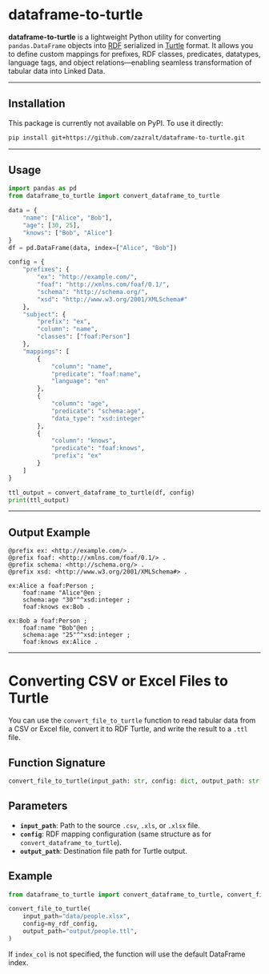 # dataframe-to-turtle

**dataframe-to-turtle** is a lightweight Python utility for converting `pandas.DataFrame` objects into [RDF](https://www.w3.org/RDF/) serialized in [Turtle](https://www.w3.org/TR/turtle/) format. It allows you to define custom mappings for prefixes, RDF classes, predicates, datatypes, language tags, and object relations—enabling seamless transformation of tabular data into Linked Data.

---

## Installation

This package is currently not available on PyPI. To use it directly:

```bash
pip install git+https://github.com/zazralt/dataframe-to-turtle.git
````

---

## Usage

```python
import pandas as pd
from dataframe_to_turtle import convert_dataframe_to_turtle

data = {
    "name": ["Alice", "Bob"],
    "age": [30, 25],
    "knows": ["Bob", "Alice"]
}
df = pd.DataFrame(data, index=["Alice", "Bob"])

config = {
    "prefixes": {
        "ex": "http://example.com/",
        "foaf": "http://xmlns.com/foaf/0.1/",
        "schema": "http://schema.org/",
        "xsd": "http://www.w3.org/2001/XMLSchema#"
    },
    "subject": {
        "prefix": "ex",
        "column": "name",
        "classes": ["foaf:Person"]
    },
    "mappings": [
        {
            "column": "name",
            "predicate": "foaf:name",
            "language": "en"
        },
        {
            "column": "age",
            "predicate": "schema:age",
            "data_type": "xsd:integer"
        },
        {
            "column": "knows",
            "predicate": "foaf:knows",
            "prefix": "ex"
        }
    ]
}

ttl_output = convert_dataframe_to_turtle(df, config)
print(ttl_output)
```

---

## Output Example

```turtle
@prefix ex: <http://example.com/> .
@prefix foaf: <http://xmlns.com/foaf/0.1/> .
@prefix schema: <http://schema.org/> .
@prefix xsd: <http://www.w3.org/2001/XMLSchema#> .

ex:Alice a foaf:Person ;
    foaf:name "Alice"@en ;
    schema:age "30"^^xsd:integer ;
    foaf:knows ex:Bob .

ex:Bob a foaf:Person ;
    foaf:name "Bob"@en ;
    schema:age "25"^^xsd:integer ;
    foaf:knows ex:Alice .
```

---

# Converting CSV or Excel Files to Turtle

You can use the `convert_file_to_turtle` function to read tabular data from a CSV or Excel file, convert it to RDF Turtle, and write the result to a `.ttl` file.

## Function Signature

```python
convert_file_to_turtle(input_path: str, config: dict, output_path: str, index_col: str = None) -> None
````

## Parameters

* **`input_path`**: Path to the source `.csv`, `.xls`, or `.xlsx` file.
* **`config`**: RDF mapping configuration (same structure as for `convert_dataframe_to_turtle`).
* **`output_path`**: Destination file path for Turtle output.

## Example

```python
from dataframe_to_turtle import convert_dataframe_to_turtle, convert_file_to_turtle

convert_file_to_turtle(
    input_path="data/people.xlsx",
    config=my_rdf_config,
    output_path="output/people.ttl",
)
```

If `index_col` is not specified, the function will use the default DataFrame index.
